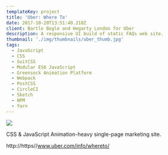 ```yaml
---
templateKey: project
title: 'Uber: Where To'
date: 2017-10-20T13:51:40.218Z
client: Bartle Bogle and Hegarty London for Uber
description: A responsive UI build of static FAQs web site.
thumbnail: './img/thumbnails/uber_thumb.jpg'
tags:
  - JavaScript
  - CSS
  - SuitCSS
  - Modular ES6 JavaScript
  - Greensock Animation Platform
  - Webpack
  - PostCSS
  - CircleCI
  - Sketch
  - NPM
  - Yarn
---
```


![](/img/uber.jpg)

CSS & JavaScript Animation-heavy single-page marketing site.

http://https//www.uber.com/info/whereto/
